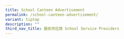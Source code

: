 ```yaml
---
title: School Canteen Advertisement
permalink: /school-canteen-advertisement/
variant: tiptap
description: ""
third_nav_title: 服务供应商 School Service Providers
---
```

